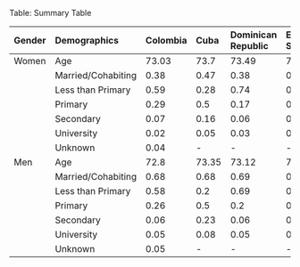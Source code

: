 Table: Summary Table

|Gender |Demographics       |Colombia |Cuba  |Dominican Republic |El Salvador |Guatemala |Honduras |Mexico |Puerto Rico |United States |
|:------|:------------------|:--------|:-----|:------------------|:-----------|:---------|:--------|:------|:-----------|:-------------|
|Women  |Age                |73.03    |73.7  |73.49              |73.57       |72.99     |72.92    |73.52  |74.04       |73.73         |
|       |Married/Cohabiting |0.38     |0.47  |0.38               |0.38        |0.51      |0.44     |0.47   |0.43        |0.52          |
|       |Less than Primary  |0.59     |0.28  |0.74               |0.82        |0.84      |0.86     |0.47   |0.26        |0.03          |
|       |Primary            |0.29     |0.5   |0.17               |0.12        |0.11      |0.09     |0.37   |0.27        |0.08          |
|       |Secondary          |0.07     |0.16  |0.06               |0.05        |0.04      |0.04     |0.1    |0.36        |0.62          |
|       |University         |0.02     |0.05  |0.03               |0.01        |0.01      |-        |0.06   |0.11        |0.27          |
|       |Unknown            |0.04     |-     |-                  |-           |-         |-        |-      |-           |-             |
|Men    |Age                |72.8     |73.35 |73.12              |73.5        |73.03     |72.97    |73.44  |73.43       |73.13         |
|       |Married/Cohabiting |0.68     |0.68  |0.69               |0.73        |0.81      |0.74     |0.75   |0.68        |0.71          |
|       |Less than Primary  |0.58     |0.2   |0.69               |0.76        |0.81      |0.84     |0.41   |0.21        |0.03          |
|       |Primary            |0.26     |0.5   |0.2                |0.16        |0.14      |0.1      |0.37   |0.3         |0.08          |
|       |Secondary          |0.06     |0.23  |0.06               |0.05        |0.03      |0.04     |0.1    |0.36        |0.55          |
|       |University         |0.05     |0.08  |0.05               |0.03        |0.03      |0.01     |0.12   |0.13        |0.34          |
|       |Unknown            |0.05     |-     |-                  |-           |-         |-        |-      |-           |-             |
